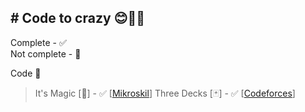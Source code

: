 ## # Code to crazy 😊🙏🏻
Complete - ✅\
Not complete - 🔨

Code 🔽 
> It's Magic [🎩] - ✅ [[Mikroskil](https://tlx.toki.id/problems/mikroskil-cp-2014-final/A)]
> Three Decks [🃏] - ✅ [[Codeforces](https://codeforces.com/problemset/problem/2104/A)]
